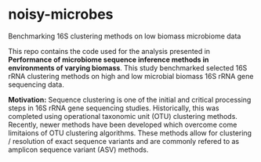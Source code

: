 # noisy-microbes
Benchmarking 16S clustering methods on low biomass microbiome data

This repo contains the code used for the analysis presented in **Performance of microbiome sequence inference methods in environments of varying biomass**. This study benchmarked selected 16S rRNA clustering methods on high and low microbial biomass 16S rRNA gene sequencing data. 

**Motivation:** Sequence clustering is one of the initial and critical processing steps in 16S rRNA gene sequencing studies. Historically, this was completed using operational taxonomic unit (OTU) clustering methods. Recently, newer methods have been developed which overcome come limitaions of OTU clustering algorithms. These methods allow for clustering / resolution of exact sequence variants and are commonly refered to as amplicon sequence variant (ASV) methods. 
